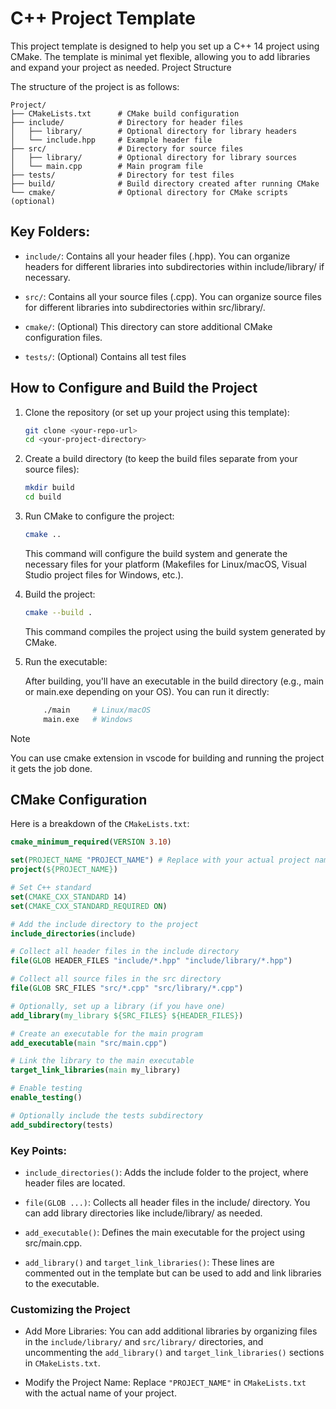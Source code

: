 # C++ Project Template

This project template is designed to help you set up a C++ 14 project using CMake. The template is minimal yet flexible, allowing you to add libraries and expand your project as needed.
Project Structure

The structure of the project is as follows:

```
Project/
├── CMakeLists.txt      # CMake build configuration
├── include/            # Directory for header files
│   ├── library/        # Optional directory for library headers
│   └── include.hpp     # Example header file
├── src/                # Directory for source files
│   ├── library/        # Optional directory for library sources
│   └── main.cpp        # Main program file
├── tests/              # Directory for test files
├── build/              # Build directory created after running CMake
└── cmake/              # Optional directory for CMake scripts (optional)
```

## Key Folders:

- `include/`: Contains all your header files (.hpp). You can organize headers for different libraries into subdirectories within include/library/ if necessary.

- `src/`: Contains all your source files (.cpp). You can organize source files for different libraries into subdirectories within src/library/.

- `cmake/`: (Optional) This directory can store additional CMake configuration files.
- `tests/`: (Optional) Contains all test files

## How to Configure and Build the Project

1. Clone the repository (or set up your project using this template):

   ```bash
   git clone <your-repo-url>
   cd <your-project-directory>
   ```

2. Create a build directory (to keep the build files separate from your source files):

   ```bash
   mkdir build
   cd build
   ```

3. Run CMake to configure the project:

   ```bash
   cmake ..
   ```

   This command will configure the build system and generate the necessary files for your platform (Makefiles for Linux/macOS, Visual Studio project files for Windows, etc.).

4. Build the project:

   ```bash
   cmake --build .
   ```

   This command compiles the project using the build system generated by CMake.

5. Run the executable:

   After building, you'll have an executable in the build directory (e.g., main or main.exe depending on your OS). You can run it directly:

   ```bash
       ./main     # Linux/macOS
       main.exe   # Windows
   ```

> [!NOTE]
> You can use cmake extension in vscode for building and running the project it gets the job done.

## CMake Configuration

Here is a breakdown of the `CMakeLists.txt`:

```cmake
cmake_minimum_required(VERSION 3.10)

set(PROJECT_NAME "PROJECT_NAME") # Replace with your actual project name
project(${PROJECT_NAME})

# Set C++ standard
set(CMAKE_CXX_STANDARD 14)
set(CMAKE_CXX_STANDARD_REQUIRED ON)

# Add the include directory to the project
include_directories(include)

# Collect all header files in the include directory
file(GLOB HEADER_FILES "include/*.hpp" "include/library/*.hpp")

# Collect all source files in the src directory
file(GLOB SRC_FILES "src/*.cpp" "src/library/*.cpp")

# Optionally, set up a library (if you have one)
add_library(my_library ${SRC_FILES} ${HEADER_FILES})

# Create an executable for the main program
add_executable(main "src/main.cpp")

# Link the library to the main executable
target_link_libraries(main my_library)

# Enable testing
enable_testing()

# Optionally include the tests subdirectory
add_subdirectory(tests)
```

### Key Points:

- `include_directories()`: Adds the include folder to the project, where header files are located.

- `file(GLOB ...)`: Collects all header files in the include/ directory. You can add library directories like include/library/ as needed.

- `add_executable()`: Defines the main executable for the project using src/main.cpp.

- `add_library()` and `target_link_libraries()`: These lines are commented out in the template but can be used to add and link libraries to the executable.

### Customizing the Project

- Add More Libraries: You can add additional libraries by organizing files in the `include/library/` and `src/library/` directories, and uncommenting the `add_library()` and `target_link_libraries()` sections in `CMakeLists.txt`.

- Modify the Project Name: Replace `"PROJECT_NAME"` in `CMakeLists.txt` with the actual name of your project.

